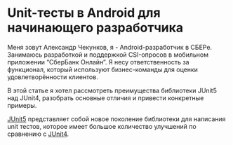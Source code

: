 # Unit-тесты в Android для начинающего разработчика

Меня зовут Александр Чекунков, я - Android-разработчик в СБЕРе. Занимаюсь разработкой и поддержкой CSI-опросов в мобильном приложении “СберБанк Онлайн”. Я несу ответственность за функционал, который используют бизнес-команды для оценки удовлетворённости клиентов.

В этой статье я хотел рассмотреть преимущества библиотеки JUnit5 над JUnit4, разобрать основные отличия и привести конкретные примеры.

[JUnit5](https://junit.org/junit5/) представляет собой новое поколение библиотеки для написания unit тестов, которое имеет большое количество улучшений по сравнению с [JUnit4](https://junit.org/junit4/).